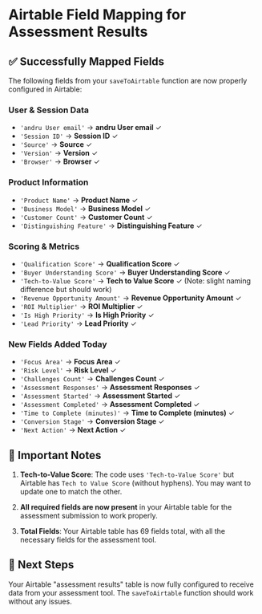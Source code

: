 # Airtable Field Mapping for Assessment Results

## ✅ Successfully Mapped Fields

The following fields from your `saveToAirtable` function are now properly configured in Airtable:

### User & Session Data
- `'andru User email'` → **andru User email** ✓
- `'Session ID'` → **Session ID** ✓
- `'Source'` → **Source** ✓
- `'Version'` → **Version** ✓
- `'Browser'` → **Browser** ✓

### Product Information
- `'Product Name'` → **Product Name** ✓
- `'Business Model'` → **Business Model** ✓
- `'Customer Count'` → **Customer Count** ✓
- `'Distinguishing Feature'` → **Distinguishing Feature** ✓

### Scoring & Metrics
- `'Qualification Score'` → **Qualification Score** ✓
- `'Buyer Understanding Score'` → **Buyer Understanding Score** ✓
- `'Tech-to-Value Score'` → **Tech to Value Score** ✓ (Note: slight naming difference but should work)
- `'Revenue Opportunity Amount'` → **Revenue Opportunity Amount** ✓
- `'ROI Multiplier'` → **ROI Multiplier** ✓
- `'Is High Priority'` → **Is High Priority** ✓
- `'Lead Priority'` → **Lead Priority** ✓

### New Fields Added Today
- `'Focus Area'` → **Focus Area** ✓
- `'Risk Level'` → **Risk Level** ✓
- `'Challenges Count'` → **Challenges Count** ✓
- `'Assessment Responses'` → **Assessment Responses** ✓
- `'Assessment Started'` → **Assessment Started** ✓
- `'Assessment Completed'` → **Assessment Completed** ✓
- `'Time to Complete (minutes)'` → **Time to Complete (minutes)** ✓
- `'Conversion Stage'` → **Conversion Stage** ✓
- `'Next Action'` → **Next Action** ✓

## 📝 Important Notes

1. **Tech-to-Value Score**: The code uses `'Tech-to-Value Score'` but Airtable has `Tech to Value Score` (without hyphens). You may want to update one to match the other.

2. **All required fields are now present** in your Airtable table for the assessment submission to work properly.

3. **Total Fields**: Your Airtable table has 69 fields total, with all the necessary fields for the assessment tool.

## 🚀 Next Steps

Your Airtable "assessment results" table is now fully configured to receive data from your assessment tool. The `saveToAirtable` function should work without any issues.